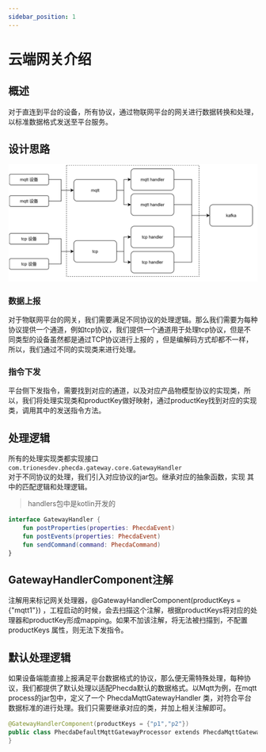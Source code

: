 ```yaml
---
sidebar_position: 1
---
```

# 云端网关介绍

## 概述
对于直连到平台的设备，所有协议，通过物联网平台的网关进行数据转换和处理，以标准数据格式发送至平台服务。
## 设计思路
![cloud-gateway-architecture.jpg](assates/images/cloud-gateway-architecture.jpg)
### 数据上报
对于物联网平台的网关，我们需要满足不同协议的处理逻辑。那么我们需要为每种协议提供一个通道，例如tcp协议，我们提供一个通道用于处理tcp协议，但是不同类型的设备虽然都是通过TCP协议进行上报的 ，但是编解码方式却都不一样，所以，我们通过不同的实现类来进行处理。
### 指令下发
平台侧下发指令，需要找到对应的通道，以及对应产品物模型协议的实现类，所以，我们将处理实现类和productKey做好映射，通过productKey找到对应的实现类，调用其中的发送指令方法。

## 处理逻辑
所有的处理实现类都实现接口  `com.trionesdev.phecda.gateway.core.GatewayHandler`  
对于不同协议的处理，我们引入对应协议的jar包。继承对应的抽象函数，实现 其中的匹配逻辑和处理逻辑。
> handlers包中是kotlin开发的

```kotlin
interface GatewayHandler {
    fun postProperties(properties: PhecdaEvent)
    fun postEvents(properties: PhecdaEvent)
    fun sendCommand(command: PhecdaCommand)
}
```
## GatewayHandlerComponent注解
注解用来标记网关处理器，@GatewayHandlerComponent(productKeys = {"mqtt1"})  ，工程启动的时候，会去扫描这个注解，根据productKeys将对应的处理器和productKey形成mapping。如果不加该注解，将无法被扫描到，不配置 productKeys 属性，则无法下发指令。

## 默认处理逻辑
如果设备端能直接上报满足平台数据格式的协议，那么便无需特殊处理，每种协议，我们都提供了默认处理以适配Phecda默认的数据格式。以Mqtt为例，在mqtt process的jar包中，定义了一个 PhecdaMqttGatewayHandler 类，对符合平台数据标准的进行处理。我们只需要继承对应的类，并加上相关注解即可。
```kotlin
@GatewayHandlerComponent(productKeys = {"p1","p2"})
public class PhecdaDefaultMqttGatewayProcessor extends PhecdaMqttGatewayProcessor {
}
```
